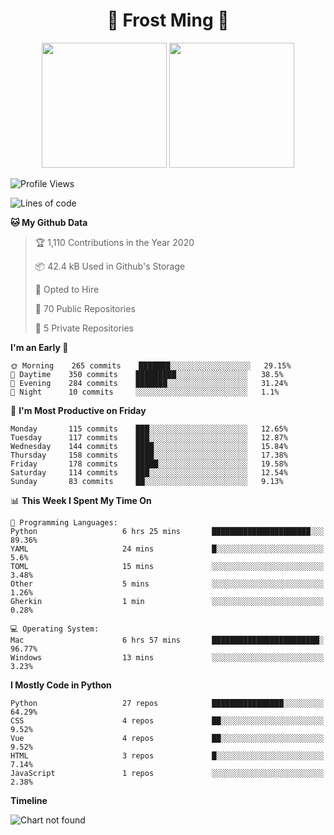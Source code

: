 <h1 align="center">🦄 Frost Ming 🐍</h1>

<p align="center">
  <img height="200" src="https://github-readme-stats.vercel.app/api?username=frostming&show_icons=true&theme=dracula&include_all_commits=true" />
  <img height="200" src="https://github-readme-stats.vercel.app/api/top-langs/?username=frostming&theme=dracula&show_icons=true" />
</p>

<!--START_SECTION:waka-->
![Profile Views](http://img.shields.io/badge/Profile%20Views-8-blue)

![Lines of code](https://img.shields.io/badge/From%20Hello%20World%20I%27ve%20Written-14.0%20million%20lines%20of%20code-blue)

**🐱 My Github Data** 

> 🏆 1,110 Contributions in the Year 2020
 > 
> 📦 42.4 kB Used in Github's Storage 
 > 
> 💼 Opted to Hire
 > 
> 📜 70 Public Repositories
 > 
> 🔑 5 Private Repositories 

**I'm an Early 🐤** 

```text
🌞 Morning    265 commits    ███████░░░░░░░░░░░░░░░░░░   29.15% 
🌆 Daytime    350 commits    █████████░░░░░░░░░░░░░░░░   38.5% 
🌃 Evening    284 commits    ███████░░░░░░░░░░░░░░░░░░   31.24% 
🌙 Night      10 commits     ░░░░░░░░░░░░░░░░░░░░░░░░░   1.1%

```
📅 **I'm Most Productive on Friday** 

```text
Monday       115 commits    ███░░░░░░░░░░░░░░░░░░░░░░   12.65% 
Tuesday      117 commits    ███░░░░░░░░░░░░░░░░░░░░░░   12.87% 
Wednesday    144 commits    ████░░░░░░░░░░░░░░░░░░░░░   15.84% 
Thursday     158 commits    ████░░░░░░░░░░░░░░░░░░░░░   17.38% 
Friday       178 commits    █████░░░░░░░░░░░░░░░░░░░░   19.58% 
Saturday     114 commits    ███░░░░░░░░░░░░░░░░░░░░░░   12.54% 
Sunday       83 commits     ██░░░░░░░░░░░░░░░░░░░░░░░   9.13%

```


📊 **This Week I Spent My Time On** 

```text
💬 Programming Languages: 
Python                   6 hrs 25 mins       ██████████████████████░░░   89.36% 
YAML                     24 mins             █░░░░░░░░░░░░░░░░░░░░░░░░   5.6% 
TOML                     15 mins             ░░░░░░░░░░░░░░░░░░░░░░░░░   3.48% 
Other                    5 mins              ░░░░░░░░░░░░░░░░░░░░░░░░░   1.26% 
Gherkin                  1 min               ░░░░░░░░░░░░░░░░░░░░░░░░░   0.28%

💻 Operating System: 
Mac                      6 hrs 57 mins       ████████████████████████░   96.77% 
Windows                  13 mins             ░░░░░░░░░░░░░░░░░░░░░░░░░   3.23%

```

**I Mostly Code in Python** 

```text
Python                   27 repos            ████████████████░░░░░░░░░   64.29% 
CSS                      4 repos             ██░░░░░░░░░░░░░░░░░░░░░░░   9.52% 
Vue                      4 repos             ██░░░░░░░░░░░░░░░░░░░░░░░   9.52% 
HTML                     3 repos             █░░░░░░░░░░░░░░░░░░░░░░░░   7.14% 
JavaScript               1 repos             ░░░░░░░░░░░░░░░░░░░░░░░░░   2.38%

```


**Timeline**

![Chart not found](https://github.com/frostming/frostming/blob/master/charts/bar_graph.png) 


<!--END_SECTION:waka-->
